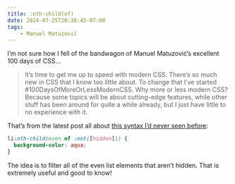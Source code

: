 ```yaml
---
title: :nth-child(of)
date: 2024-07-25T20:38:45-07:00
tags:
	- Manuel Matuzović
---
```


I’m not sure how I fell of the bandwagon of Manuel Matuzović’s excellent 100 days of CSS...

> It’s time to get me up to speed with modern CSS. There’s so much new in CSS that I know too little about. To change that I’ve started #100DaysOfMoreOrLessModernCSS. Why more or less modern CSS? Because some topics will be about cutting-edge features, while other stuff has been around for quite a while already, but I just have little to no experience with it.

That’s from the latest post all about [this syntax I’d never seen before](https://matuzo.at/blog/2024/100daysof-day108):

```css
li:nth-child(even of :not([hidden])) {
  background-color: aqua;
}
```

The idea is to filter all of the even list elements that aren’t hidden. That is extremely useful and good to know!
